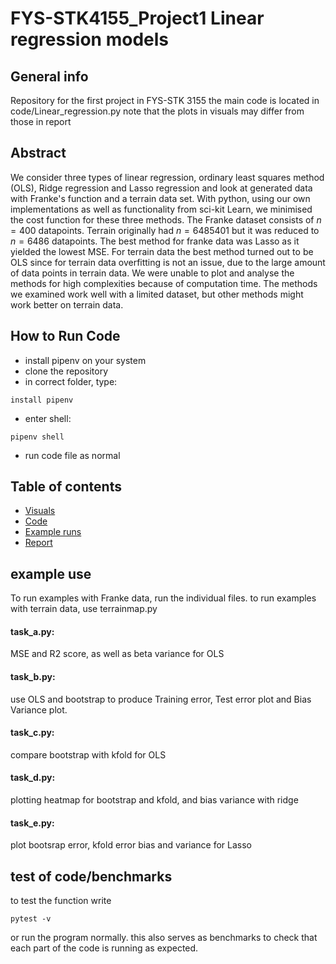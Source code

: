 # FYS-STK4155_Project1 Linear regression models

## General info
Repository for the first project in FYS-STK 3155
the main code is located in code/Linear_regression.py
note that the plots in visuals may differ from those in report 

## Abstract 
We consider three types of linear regression,  ordinary least squares method (OLS), Ridge regression and Lasso regression and look at generated data with Franke's function and a terrain data set. With python, using our own implementations as well as functionality from sci-kit Learn, we minimised the cost function for these three methods. The Franke dataset consists of $n=400$ datapoints. Terrain originally had $n=6485401$ but it was reduced to $n=6486$ datapoints. The best method for franke data was Lasso as it yielded the lowest MSE. For terrain data the best method turned out to be OLS since for terrain data overfitting is not an issue, due to the large amount of data points in terrain data. We were unable to plot and analyse the methods for high complexities because of computation time. The methods we examined work well with a limited dataset, but other methods might work better on terrain data.

## How to Run Code
* install pipenv on your system 
* clone the repository
*  in correct folder, type:
```
install pipenv
```
* enter shell:
```
pipenv shell
```
* run code file as normal


## Table of contents
* [Visuals](code/visuals)
* [Code](code)
* [Example runs](code/example_runs)
* [Report](report)


## example use 
To run examples with Franke data, run the individual files. 
to run examples with terrain data, use terrainmap.py
#### task_a.py:
MSE and R2 score, as well as beta variance for OLS
#### task_b.py:
  use OLS and bootstrap to produce Training error, Test error plot
and Bias Variance plot.
#### task_c.py:
compare bootstrap with kfold for OLS
#### task_d.py:
plotting heatmap for bootstrap and kfold, and bias variance with ridge
#### task_e.py:
plot bootsrap error, kfold error bias and variance for Lasso
## test of code/benchmarks
to test the function write
```
pytest -v 
```
or run the program normally. this also serves as benchmarks to check that each part of the code is running as expected.
